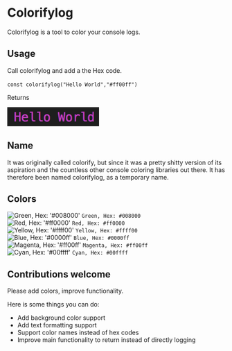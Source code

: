 # Colorifylog

Colorifylog is a tool to color your console logs. 

## Usage

Call colorifylog and add a the Hex code.

`const colorifylog("Hello World","#ff00ff")`

Returns

![color output](./example.png "Example of color output")


## Name

It was originally called colorify, but since it was a pretty shitty version of its aspiration and the countless other console coloring libraries out there. It has therefore been named colorifylog, as a temporary name.

## Colors

![Green, Hex: '#008000'](https://placehold.it/15/008000/000000?text=+) `Green, Hex: #008000`  
![Red, Hex: '#ff0000'](https://placehold.it/15/ff0000/000000?text=+) `Red, Hex: #ff0000`  
![Yellow, Hex: '#ffff00'](https://placehold.it/15/ffff00/000000?text=+) `Yellow, Hex: #ffff00`  
![Blue, Hex: '#0000ff'](https://placehold.it/15/0000ff/000000?text=+) `Blue, Hex: #0000ff`  
![Magenta, Hex: '#ff00ff'](https://placehold.it/15/ff00ff/000000?text=+) `Magenta, Hex: #ff00ff`  
![Cyan, Hex: '#00ffff'](https://placehold.it/15/00ffff/000000?text=+) `Cyan, Hex: #00ffff`  

## Contributions welcome

Please add colors, improve functionality.

Here is some things you can do:
* Add background color support
* Add text formatting support
* Support color names instead of hex codes
* Improve main functionality to return instead of directly logging